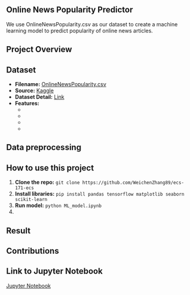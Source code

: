 ## Online News Popularity Predictor
We use OnlineNewsPopularity.csv as our dataset to create a machine learning model to predict popularity of online news articles.

## Project Overview
<!-- Things need to be added here -->

## Dataset
* __Filename:__ [OnlineNewsPopularity.csv](OnlineNewsPopularity.csv)
* __Source:__ [Kaggle](https://www.kaggle.com/datasets/thehapyone/uci-online-news-popularity-data-set)
* __Dataset Detail:__ [Link](OnlineNewsPopularity.names)
* __Features:__ 
    * <!-- Things need to be added here -->
    * <!-- Things need to be added here -->
    * <!-- Things need to be added here -->
    * <!-- Things need to be added here -->

## Data preprocessing
<!-- Things need to be added here -->

## How to use this project
1. __Clone the repo:__ `git clone https://github.com/WeichenZhang89/ecs-171-ecs`
2. __Install libraries:__ `pip install pandas tensorflow matplotlib seaborn scikit-learn`
3. __Run model:__ `python ML_model.ipynb`
4. <!-- Things need to be added here -->

## Result
<!-- Things need to be added here -->

## Contributions
<!-- Things need to be added here -->

## Link to Jupyter Notebook
[Jupyter Notebook](ML_model.ipynb)